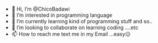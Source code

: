 - 👋 Hi, I’m @ChicoBadawi
- 👀 I’m interested in programming language 
- 🌱 I’m currently learning kind of programming stuff and so..
- 💞️ I’m looking to collaborate on learning coding ....etc
- 📫 How to reach me text me in my Email ...easy😑

<!---
ChicoBadawi/ChicoBadawi is a ✨ special ✨ repository because its `README.md` (this file) appears on your GitHub profile.
You can click the Preview link to take a look at your changes.
--->
